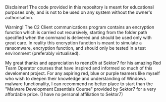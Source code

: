 Disclaimer! The code provided in this repository is meant for educational purposes only, and is not to be used on any system without the owner's authorisation.

Warning! The C2 Client communications program contains an encryption function which is carried out recursively, starting from the folder path specified when the command is delivered and should be used only with great care. In reality this encryption function is meant to simulate a ransomware, encryption function, and should only be tested in a test environment (preferably virtualised).

My great thanks and appreciation to reenz0h at Sektor7 for his amazing Red Team Operator courses that have inspired and informed so much of this develoment project.
For any aspiring red, blue or purple teamers like myself who wish to deepen their knowledge and understanding of Windows malware functionality, I can recommend no better place to start than the 
"Malware Development Essentials Course" provided by Sektor7 for a very affordable price. (I have no personal affiliation to Sektor7)

